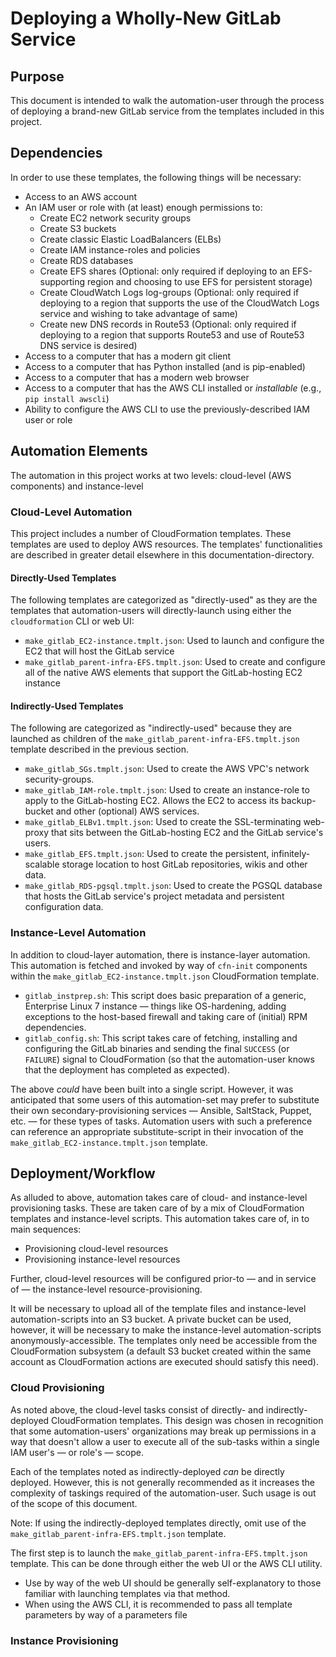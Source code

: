 # Deploying a Wholly-New GitLab Service

## Purpose

This document is intended to walk the automation-user through the process of deploying a brand-new GitLab service from the templates included in this project.

## Dependencies

In order to use these templates, the following things will be necessary:

* Access to an AWS account
* An IAM user or role with (at least) enough permissions to:
    * Create EC2 network security groups
    * Create S3 buckets
    * Create classic Elastic LoadBalancers (ELBs)
    * Create IAM instance-roles and policies
    * Create RDS databases
    * Create EFS shares (Optional: only required if deploying to an EFS-supporting region and choosing to use EFS for persistent storage)
    * Create CloudWatch Logs log-groups (Optional: only required if deploying to a region that supports the use of the CloudWatch Logs service and wishing to take advantage of same)
    * Create new DNS records in Route53 (Optional: only required if deploying to a region that supports Route53 and use of Route53 DNS service is desired)
* Access to a computer that has a modern git client
* Access to a computer that has Python installed (and is pip-enabled)
* Access to a computer that has a modern web browser
* Access to a computer that has the AWS CLI installed or _installable_ (e.g., `pip install awscli`)
* Ability to configure the AWS CLI to use the previously-described IAM user or role

## Automation Elements

The automation in this project works at two levels: cloud-level (AWS components) and instance-level

### Cloud-Level Automation

This project includes a number of CloudFormation templates. These templates are used to deploy AWS resources.
The templates' functionalities are described in greater detail elsewhere in this documentation-directory.

#### Directly-Used Templates

The following templates are categorized as "directly-used" as they are the templates that automation-users will directly-launch using either the `cloudformation` CLI or web UI:

* `make_gitlab_EC2-instance.tmplt.json`: Used to launch and configure the EC2 that will host the GitLab service
* `make_gitlab_parent-infra-EFS.tmplt.json`: Used to create and configure all of the native AWS elements that support the GitLab-hosting EC2 instance

 
#### Indirectly-Used Templates

The following are categorized as "indirectly-used" because they are launched as children of the `make_gitlab_parent-infra-EFS.tmplt.json` template described in the previous section.

* `make_gitlab_SGs.tmplt.json`: Used to create the AWS VPC's network security-groups.
* `make_gitlab_IAM-role.tmplt.json`: Used to create an instance-role to apply to the GitLab-hosting EC2. Allows the EC2 to access its backup-bucket and other (optional) AWS services.
* `make_gitlab_ELBv1.tmplt.json`: Used to create the SSL-terminating web-proxy that sits between the GitLab-hosting EC2 and the GitLab service's users.
* `make_gitlab_EFS.tmplt.json`: Used to create the persistent, infinitely-scalable storage location to host GitLab repositories, wikis and other data.
* `make_gitlab_RDS-pgsql.tmplt.json`:  Used to create the PGSQL database that hosts the GitLab service's project metadata and persistent configuration data.

### Instance-Level Automation

In addition to cloud-layer automation, there is instance-layer automation. This automation is fetched and invoked by way of `cfn-init` components within the `make_gitlab_EC2-instance.tmplt.json` CloudFormation template.

* `gitlab_instprep.sh`: This script does basic preparation of a generic, Enterprise Linux 7 instance &mdash; things like OS-hardening, adding exceptions to the host-based firewall and taking care of (initial) RPM dependencies.
* `gitlab_config.sh`: This script takes care of fetching, installing and configuring the GitLab binaries and sending the final `SUCCESS` (or `FAILURE`) signal to CloudFormation (so that the automation-user knows that the deployment has completed as expected).

The above _could_ have been built into a single script. However, it was anticipated that some users of this automation-set may prefer to substitute their own secondary-provisioning services &mdash; Ansible, SaltStack, Puppet, etc. &mdash; for these types of tasks. Automation users with such a preference can reference an appropriate substitute-script in their invocation of the `make_gitlab_EC2-instance.tmplt.json` template.

## Deployment/Workflow

As alluded to above, automation takes care of cloud- and instance-level provisioning tasks. These are taken care of by a mix of CloudFormation templates and instance-level scripts. This automation takes care of, in to main sequences:

* Provisioning cloud-level resources
* Provisioning instance-level resources

Further, cloud-level resources will be configured prior-to &mdash; and in service of &mdash; the instance-level resource-provisioning.

It will be necessary to upload all of the template files and instance-level automation-scripts into an S3 bucket. A private bucket can be used, however, it will be necessary to make the instance-level automation-scripts anonymously-accessible. The templates only need be accessible from the CloudFormation subsystem (a default S3 bucket created within the same account as CloudFormation actions are executed should satisfy this need).

### Cloud Provisioning

As noted above, the cloud-level tasks consist of directly- and indirectly-deployed CloudFormation templates. This design was chosen in recognition that some automation-users' organizations may break up permissions in a way that doesn't allow a user to execute all of the sub-tasks within a single IAM user's &mdash; or role's &mdash; scope.

Each of the templates noted as indirectly-deployed _can_ be directly deployed. However, this is not generally recommended as it increases the complexity of taskings required of the automation-user. Such usage is out of the scope of this document.

Note: If using the indirectly-deployed templates directly, omit use of the `make_gitlab_parent-infra-EFS.tmplt.json` template.

The first step is to launch the `make_gitlab_parent-infra-EFS.tmplt.json` template. This can be done through either the web UI or the AWS CLI utility.

* Use by way of the web UI should be generally self-explanatory to those familiar with launching templates via that method.
* When using the AWS CLI, it is recommended to pass all template parameters by way of a parameters file

### Instance Provisioning
